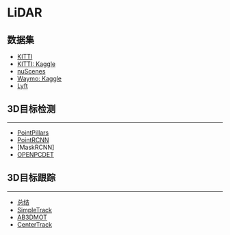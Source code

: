 # LiDAR

## 数据集
- [KITTI](http://www.cvlibs.net/datasets/kitti/eval_object.php?obj_benchmark=3d)
- [KITTI: Kaggle](https://www.kaggle.com/datasets/garymk/kitti-3d-object-detection-dataset/code)
- [nuScenes](https://nuscenes.org/nuscenes#download)
- [Waymo: Kaggle](https://www.kaggle.com/datasets/mohammedosama/waymo-open-validation-dataset-1)
- [Lyft]()

## 3D目标检测
---
- [PointPillars](LiDAR/PointPillars/PointPillars.md)
- [PointRCNN](LiDAR/PointRCNN/PointRCNN.md)
- [MaskRCNN]
- [OPENPCDET](LiDAR/PointRCNN/OPENPCDET.md)


## 3D目标跟踪
---
- [总结](LiDAR/my3DMOT.md)
- [SimpleTrack](LiDAR/SimpleTrack/SimpleTrack.md)
- [AB3DMOT](LiDAR/AB3DMOT/AB3DMOT.md)
- [CenterTrack]()

